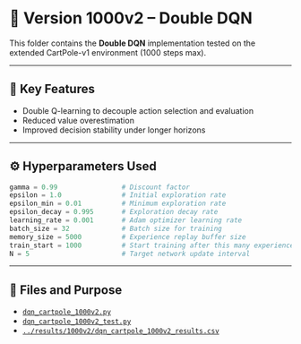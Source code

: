 # 🧠 Version 1000v2 – Double DQN

This folder contains the **Double DQN** implementation tested on the extended CartPole-v1 environment (1000 steps max).

---

## 📌 Key Features

- Double Q-learning to decouple action selection and evaluation
- Reduced value overestimation
- Improved decision stability under longer horizons

---

## ⚙️ Hyperparameters Used
```python
gamma = 0.99                # Discount factor  
epsilon = 1.0               # Initial exploration rate  
epsilon_min = 0.01          # Minimum exploration rate  
epsilon_decay = 0.995       # Exploration decay rate  
learning_rate = 0.001       # Adam optimizer learning rate  
batch_size = 32             # Batch size for training  
memory_size = 5000          # Experience replay buffer size  
train_start = 1000          # Start training after this many experiences  
N = 5                       # Target network update interval  
```

---

## 📁 Files and Purpose

- [`dqn_cartpole_1000v2.py`](./dqn_cartpole_1000v2.py)  
- [`dqn_cartpole_1000v2_test.py`](./dqn_cartpole_1000v2_test.py)  
- [`../results/1000v2/dqn_cartpole_1000v2_results.csv`](../results/1000v2/dqn_cartpole_1000v2_results.csv)
